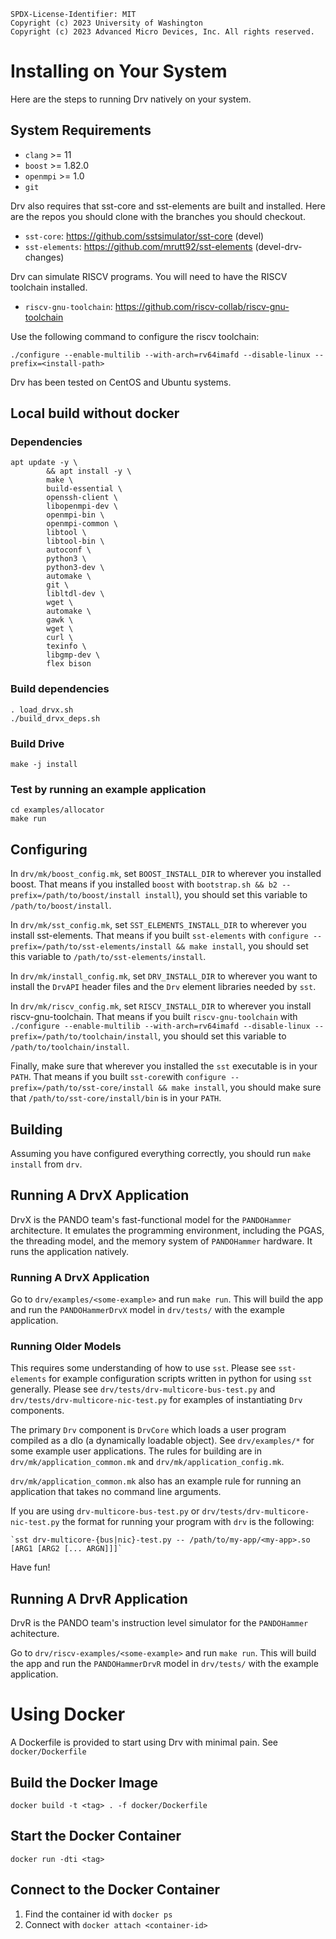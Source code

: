<!--
  ~ SPDX-License-Identifier: MIT
  ~ Copyright (c) 2023. University of Texas at Austin. All rights reserved.
  -->

```
SPDX-License-Identifier: MIT
Copyright (c) 2023 University of Washington
Copyright (c) 2023 Advanced Micro Devices, Inc. All rights reserved.
```

# Installing on Your System

Here are the steps to running Drv natively on your system.

## System Requirements

- `clang` >= 11
- `boost` >= 1.82.0
- `openmpi` >= 1.0
- `git`

Drv also requires that sst-core and sst-elements are built and installed.
Here are the repos you should clone with the branches you should checkout.

- `sst-core`: https://github.com/sstsimulator/sst-core (devel)
- `sst-elements`: https://github.com/mrutt92/sst-elements (devel-drv-changes)

Drv can simulate RISCV programs. You will need to have the RISCV toolchain installed.

- `riscv-gnu-toolchain`: https://github.com/riscv-collab/riscv-gnu-toolchain

Use the following command to configure the riscv toolchain:

`./configure --enable-multilib --with-arch=rv64imafd --disable-linux --prefix=<install-path>`

Drv has been tested on CentOS and Ubuntu systems.

## Local build without docker

### Dependencies
```
apt update -y \
        && apt install -y \
        make \
        build-essential \
        openssh-client \
        libopenmpi-dev \
        openmpi-bin \
        openmpi-common \
        libtool \
        libtool-bin \
        autoconf \
        python3 \
        python3-dev \
        automake \
        git \
        libltdl-dev \
        wget \
        automake \
        gawk \
        wget \
        curl \
        texinfo \
        libgmp-dev \
        flex bison
```

### Build dependencies

```
. load_drvx.sh
./build_drvx_deps.sh
```

### Build Drive

`make -j install`

### Test by running an example application

```
cd examples/allocator
make run
```

## Configuring

In `drv/mk/boost_config.mk`, set `BOOST_INSTALL_DIR` to wherever you installed boost.
That means if you installed `boost` with `bootstrap.sh && b2 --prefix=/path/to/boost/install install`), you should set this
variable to `/path/to/boost/install`.

In `drv/mk/sst_config.mk`, set `SST_ELEMENTS_INSTALL_DIR` to wherever you install sst-elements.
That means if you built `sst-elements` with `configure --prefix=/path/to/sst-elements/install && make install`, you should
set this variable to `/path/to/sst-elements/install`.

In `drv/mk/install_config.mk`, set `DRV_INSTALL_DIR` to wherever you want to install the `DrvAPI` header files and the `Drv` element
libraries needed by `sst`.

In `drv/mk/riscv_config.mk`, set `RISCV_INSTALL_DIR` to wherever you install riscv-gnu-toolchain.
That means if you built `riscv-gnu-toolchain` with `./configure --enable-multilib --with-arch=rv64imafd --disable-linux --prefix=/path/to/toolchain/install`,
you should set this variable to `/path/to/toolchain/install`.


Finally, make sure that wherever you installed the `sst` executable is in your `PATH`.
That means if you built `sst-core`with `configure --prefix=/path/to/sst-core/install && make install`, you should
make sure that `/path/to/sst-core/install/bin` is in your `PATH`.

## Building

Assuming you have configured everything correctly, you should run `make install` from `drv`.

## Running A DrvX Application

DrvX is the PANDO team's fast-functional model for the `PANDOHammer` architecture.
It emulates the programming environment, including the PGAS, the threading model, and the memory system  of `PANDOHammer` hardware.
It runs the application natively.


### Running A DrvX Application
Go to `drv/examples/<some-example>` and run `make run`. This will build the app and run the `PANDOHammerDrvX` model
in `drv/tests/` with the example application.

### Running Older Models
This requires some understanding of how to use `sst`.
Please see `sst-elements` for example configuration scripts written in python for using `sst` generally.
Please see `drv/tests/drv-multicore-bus-test.py` and `drv/tests/drv-multicore-nic-test.py`
for examples of instantiating `Drv` components.

The primary `Drv` component is `DrvCore` which loads a user program compiled as a dlo (a dynamically loadable object).
See `drv/examples/*` for some example user applications. The rules for building are in `drv/mk/application_common.mk` and
`drv/mk/application_config.mk`.

`drv/mk/application_common.mk` also has an example rule for running an application that takes no command line arguments.

If you are using `drv-multicore-bus-test.py` or `drv/tests/drv-multicore-nic-test.py` the format for running your
program with `drv` is the following:

    `sst drv-multicore-{bus|nic}-test.py -- /path/to/my-app/<my-app>.so [ARG1 [ARG2 [... ARGN]]]`

Have fun!

## Running A DrvR Application

DrvR is the PANDO team's instruction level simulator for the `PANDOHammer` achitecture.

Go to `drv/riscv-examples/<some-example>` and run `make run`. This will build the app and run the `PANDOHammerDrvR` model
in `drv/tests/` with the example application.

# Using Docker

A Dockerfile is provided to start using Drv with minimal pain.
See `docker/Dockerfile`

## Build the Docker Image

`docker build -t <tag> . -f docker/Dockerfile`

## Start the Docker Container
`docker run -dti <tag>`

## Connect to the Docker Container
1. Find the container id with `docker ps`
2. Connect with `docker attach <container-id>`

